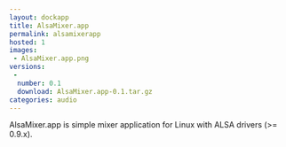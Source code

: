 ```yaml
---
layout: dockapp
title: AlsaMixer.app
permalink: alsamixerapp
hosted: 1
images:
 - AlsaMixer.app.png
versions:
 -
  number: 0.1
  download: AlsaMixer.app-0.1.tar.gz
categories: audio
---
```

AlsaMixer.app is simple mixer application for Linux with ALSA drivers (>= 0.9.x).
